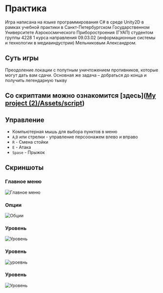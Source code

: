 # Практика
Игра написана на языке программирования C# в среде Unity2D в рамках учебной практики в Санкт-Петербургском Государственном Университете Аэрокосмического Приборостроения (ГУАП) студентом группы 4228 1 курса направления 09.03.02 (информационные системы и технологии в медиаиндустрии) Мельниковым Александром.
## Суть игры
Преодоление локации с попутным уничтожением противников, которые могут дать вам сдачи. Основная же задача – добраться до конца и получить легендарную тыкву
## Со скриптами можно ознакомится [здесь]([My project (2)/Assets/script](https://github.com/SaMelL9S/Gametry2/tree/main/My%20project%20(2)/Assets/script))
## Управление
- Компьютерная мышь для выбора пунктов в меню
- `A`,`D` или стрелки - управление персоонажем влево и вправо
- `R` - Смена стойки
- `E` - Атака
- `Spase` - Прыжок
## Скриншоты
### Главное меню 
![Главное меню](https://sun9-75.userapi.com/impg/gZH7VDE5_61dpTvGbgNAIEW2oadd9KEsc-DCNA/iE3-jPuuQWg.jpg?size=1335x751&quality=95&sign=ea06d45a7aaaf56c67f730735a428805&type=album)
### Опции
![Обции](https://sun9-46.userapi.com/impg/OOtlE_hT24y1ClNDEGFQlwjv8MYz1J4dmSY2SQ/UeefQLBxCAU.jpg?size=1603x901&quality=95&sign=e96b57850de5d023fcf100a32a7a45fd&type=album)
### Уровень
![Уровень](https://sun9-38.userapi.com/impg/ASxxb-cVm0_WYWm5w8E6IWX983T4HEgcrpxVhQ/xS8Nu7UnuAY.jpg?size=1603x903&quality=95&sign=8d8190c0380c0782ee3787394e467cd7&type=album)
### Уровень
![уроевнь](https://sun9-6.userapi.com/impg/xtVaQdMTXv7vJR560MBnuFvsfGLs3rVzNKrk0A/M-Bh1_sRQQM.jpg?size=1601x897&quality=95&sign=1ddbd1847583bc1fbef7373bddee0fd8&type=album)
### Уровень
![Уровень](https://sun9-44.userapi.com/impg/tj0pRiOZvbPw_O6z2mPN_9tVj0WT0eAbHBPJ7A/lE8prqOfq-0.jpg?size=1605x903&quality=95&sign=336cca97b0530d8b645adce3b5c07495&type=album)

